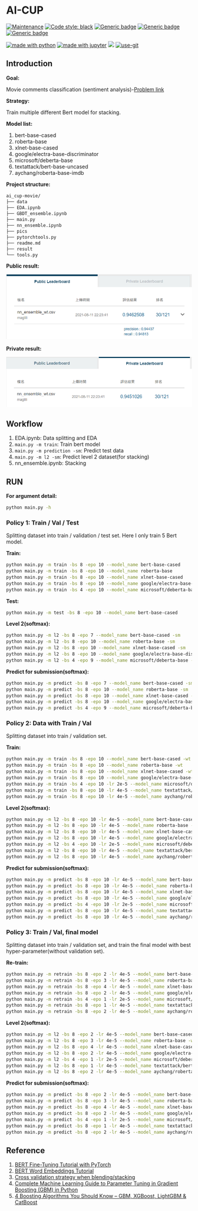 # AI-CUP

[![Maintenance](https://img.shields.io/badge/Maintained%3F-yes-green.svg)](https://GitHub.com/Naereen/StrapDown.js/graphs/commit-activity)
[![Code style: black](https://img.shields.io/badge/code%20style-black-000000.svg)](https://github.com/psf/black)
[![Generic badge](https://img.shields.io/badge/Model-passing-green.svg)](https://shields.io/)
[![Generic badge](https://img.shields.io/badge/Plotting-passing-green.svg)](https://shields.io/)
[![Generic badge](https://img.shields.io/badge/dataset-passing-green.svg)](https://shields.io/)

[<img src="http://ForTheBadge.com/images/badges/made-with-python.svg" alt="made with python" width="" height="30px">](https://www.python.org/)
[<img src="https://img.shields.io/badge/Made%20with-Jupyter-orange?style=for-the-badge&logo=Jupyter" alt="made with jupyter" width="px" height="30px">](https://jupyter.org/try)
[<img src="https://img.shields.io/badge/PyTorch-%23EE4C2C.svg?style=for-the-badge&logo=PyTorch&logoColor=white" width="px" height="30px">](https://pytorch.org/)
[<img src="http://ForTheBadge.com/images/badges/uses-git.svg" alt="use-git" width="px" height="30px">](https://git-scm.com/)

## Introduction

**Goal:**

Movie comments classification (sentiment analysis)-[Problem link](https://aidea-web.tw/topic/c4a666bb-7d83-45a6-8c3b-57514faf2901)

**Strategy:**

Train multiple different Bert model for stacking.

**Model list:**

1. bert-base-cased
2. roberta-base
3. xlnet-base-cased
4. google/electra-base-discriminator
5. microsoft/deberta-base
6. textattack/bert-base-uncased
7. aychang/roberta-base-imdb

**Project structure:**

```text
ai_cup-movie/
├── data
├── EDA.ipynb
├── GBDT_ensemble.ipynb
├── main.py
├── nn_ensemble.ipynb
├── pics
├── pytorchtools.py
├── readme.md
├── result
└── tools.py
```

**Public result:**

![Public result](./pics/public_result.png)

**Private result:**

![Private result](./pics/private_result.png)

## Workflow

1. EDA.ipynb: Data splitting and EDA
2. `main.py -m train`: Train bert model
3. `main.py -m prediction -sm`: Predict test data
4. `main.py -m l2 -sm`: Predict level 2 dataset(for stacking)
5. nn_ensemble.ipynb: Stacking

## RUN

**For argument detail:**

```bash
python main.py -h
```

### Policy 1: Train / Val / Test

Splitting dataset into train / validation / test set.
Here I only train 5 Bert model.

**Train:**

```bash
python main.py -m train -bs 8 -epo 10 --model_name bert-base-cased
python main.py -m train -bs 8 -epo 10 --model_name roberta-base
python main.py -m train -bs 8 -epo 10 --model_name xlnet-base-cased
python main.py -m train -bs 8 -epo 10 --model_name google/electra-base-discriminator
python main.py -m train -bs 4 -epo 10 --model_name microsoft/deberta-base
```

**Test:**

```bash
python main.py -m test -bs 8 -epo 10 --model_name bert-base-cased
```

<!-- **Level 2:**

```bash
python main.py -m l2 -bs 8 -epo 7 --model_name bert-base-cased
python main.py -m l2 -bs 8 -epo 10 --model_name roberta-base
python main.py -m l2 -bs 8 -epo 10 --model_name xlnet-base-cased
python main.py -m l2 -bs 8 -epo 10 --model_name google/electra-base-discriminator
python main.py -m l2 -bs 4 -epo 9 --model_name microsoft/deberta-base
``` -->

**Level 2(softmax):**

```bash
python main.py -m l2 -bs 8 -epo 7 --model_name bert-base-cased -sm
python main.py -m l2 -bs 8 -epo 10 --model_name roberta-base -sm
python main.py -m l2 -bs 8 -epo 10 --model_name xlnet-base-cased -sm
python main.py -m l2 -bs 8 -epo 10 --model_name google/electra-base-discriminator -sm
python main.py -m l2 -bs 4 -epo 9 --model_name microsoft/deberta-base -sm
```

<!-- **Predict for submission:**

```bash
python main.py -m predict -bs 8 -epo 7 --model_name bert-base-cased
python main.py -m predict -bs 8 -epo 10 --model_name roberta-base
python main.py -m predict -bs 8 -epo 10 --model_name xlnet-base-cased
python main.py -m predict -bs 8 -epo 10 --model_name google/electra-base-discriminator
python main.py -m predict -bs 4 -epo 9 --model_name microsoft/deberta-base
``` -->

**Predict for submission(softmax):**

```bash
python main.py -m predict -bs 8 -epo 7 --model_name bert-base-cased -sm
python main.py -m predict -bs 8 -epo 10 --model_name roberta-base -sm
python main.py -m predict -bs 8 -epo 10 --model_name xlnet-base-cased -sm
python main.py -m predict -bs 8 -epo 10 --model_name google/electra-base-discriminator -sm
python main.py -m predict -bs 4 -epo 9 --model_name microsoft/deberta-base -sm
```

### Policy 2: Data with Train / Val

Splitting dataset into train / validation set.

**Train:**

```bash
python main.py -m train -bs 8 -epo 10 --model_name bert-base-cased -wt
python main.py -m train -bs 8 -epo 10 --model_name roberta-base -wt
python main.py -m train -bs 8 -epo 10 --model_name xlnet-base-cased -wt
python main.py -m train -bs 8 -epo 10 --model_name google/electra-base-discriminator -wt
python main.py -m train -bs 4 -epo 10 -lr 2e-5 --model_name microsoft/deberta-base -wt
python main.py -m train -bs 8 -epo 10 -lr 4e-5 --model_name textattack/bert-base-uncased-imdb -wt
python main.py -m train -bs 8 -epo 10 -lr 4e-5 --model_name aychang/roberta-base-imdb -wt
```

**Level 2(softmax):**

```bash
python main.py -m l2 -bs 8 -epo 10 -lr 4e-5 --model_name bert-base-cased -wt -sm
python main.py -m l2 -bs 8 -epo 10 -lr 4e-5 --model_name roberta-base -wt -sm
python main.py -m l2 -bs 8 -epo 10 -lr 4e-5 --model_name xlnet-base-cased -wt -sm
python main.py -m l2 -bs 8 -epo 10 -lr 4e-5 --model_name google/electra-base-discriminator -wt -sm
python main.py -m l2 -bs 4 -epo 10 -lr 2e-5 --model_name microsoft/deberta-base -wt -sm
python main.py -m l2 -bs 8 -epo 10 -lr 4e-5 --model_name textattack/bert-base-uncased-imdb -wt -sm
python main.py -m l2 -bs 8 -epo 10 -lr 4e-5 --model_name aychang/roberta-base-imdb -wt -sm
```

**Predict for submission(softmax):**

```bash
python main.py -m predict -bs 8 -epo 10 -lr 4e-5 --model_name bert-base-cased -wt -sm
python main.py -m predict -bs 8 -epo 10 -lr 4e-5 --model_name roberta-base -wt -sm
python main.py -m predict -bs 8 -epo 10 -lr 4e-5 --model_name xlnet-base-cased -wt -sm
python main.py -m predict -bs 8 -epo 10 -lr 4e-5 --model_name google/electra-base-discriminator -wt -sm
python main.py -m predict -bs 4 -epo 10 -lr 2e-5 --model_name microsoft/deberta-base -wt -sm
python main.py -m predict -bs 8 -epo 10 -lr 4e-5 --model_name textattack/bert-base-uncased-imdb -wt -sm
python main.py -m predict -bs 8 -epo 10 -lr 4e-5 --model_name aychang/roberta-base-imdb -wt -sm
```

### Policy 3: Train / Val,  final model

Splitting dataset into train / validation set,
and train the final model with best hyper-parameter(without validation set).

**Re-train:**

```bash
python main.py -m retrain -bs 8 -epo 2 -lr 4e-5 --model_name bert-base-cased -wt -com
python main.py -m retrain -bs 8 -epo 3 -lr 4e-5 --model_name roberta-base -wt -com
python main.py -m retrain -bs 8 -epo 4 -lr 4e-5 --model_name xlnet-base-cased -wt -com
python main.py -m retrain -bs 8 -epo 2 -lr 4e-5 --model_name google/electra-base-discriminator -wt -com
python main.py -m retrain -bs 4 -epo 1 -lr 2e-5 --model_name microsoft/deberta-base -wt -com
python main.py -m retrain -bs 8 -epo 1 -lr 4e-5 --model_name textattack/bert-base-uncased-imdb -wt -com
python main.py -m retrain -bs 8 -epo 2 -lr 4e-5 --model_name aychang/roberta-base-imdb -wt -com
```

**Level 2(softmax):**

```bash
python main.py -m l2 -bs 8 -epo 2 -lr 4e-5 --model_name bert-base-cased -wt -com -sm
python main.py -m l2 -bs 8 -epo 3 -lr 4e-5 --model_name roberta-base -wt -com -sm
python main.py -m l2 -bs 8 -epo 4 -lr 4e-5 --model_name xlnet-base-cased -wt -com -sm
python main.py -m l2 -bs 8 -epo 2 -lr 4e-5 --model_name google/electra-base-discriminator -wt -com -sm
python main.py -m l2 -bs 4 -epo 1 -lr 2e-5 --model_name microsoft/deberta-base -wt -com -sm
python main.py -m l2 -bs 8 -epo 1 -lr 4e-5 --model_name textattack/bert-base-uncased-imdb -wt -com -sm
python main.py -m l2 -bs 8 -epo 2 -lr 4e-5 --model_name aychang/roberta-base-imdb -wt -com -sm
```

**Predict for submission(softmax):**

```bash
python main.py -m predict -bs 8 -epo 2 -lr 4e-5 --model_name bert-base-cased -wt -com -sm
python main.py -m predict -bs 8 -epo 3 -lr 4e-5 --model_name roberta-base -wt -com -sm
python main.py -m predict -bs 8 -epo 4 -lr 4e-5 --model_name xlnet-base-cased -wt -com -sm
python main.py -m predict -bs 8 -epo 2 -lr 4e-5 --model_name google/electra-base-discriminator -wt -com -sm
python main.py -m predict -bs 4 -epo 1 -lr 2e-5 --model_name microsoft/deberta-base -wt -com -sm
python main.py -m predict -bs 8 -epo 1 -lr 4e-5 --model_name textattack/bert-base-uncased-imdb -wt -com -sm
python main.py -m predict -bs 8 -epo 2 -lr 4e-5 --model_name aychang/roberta-base-imdb -wt -com -sm
```

## Reference

1. [BERT Fine-Tuning Tutorial with PyTorch](https://mccormickml.com/2019/07/22/BERT-fine-tuning/#a2-weight-decay)
2. [BERT Word Embeddings Tutorial](https://mccormickml.com/2019/05/14/BERT-word-embeddings-tutorial/)
3. [Cross validation strategy when blending/stacking](https://www.kaggle.com/general/18793)
4. [Complete Machine Learning Guide to Parameter Tuning in Gradient Boosting (GBM) in Python](https://www.analyticsvidhya.com/blog/2016/02/complete-guide-parameter-tuning-gradient-boosting-gbm-python/)
5. [4 Boosting Algorithms You Should Know – GBM, XGBoost, LightGBM & CatBoost](https://www.analyticsvidhya.com/blog/2020/02-boosting-algorithms-machine-learning/)
